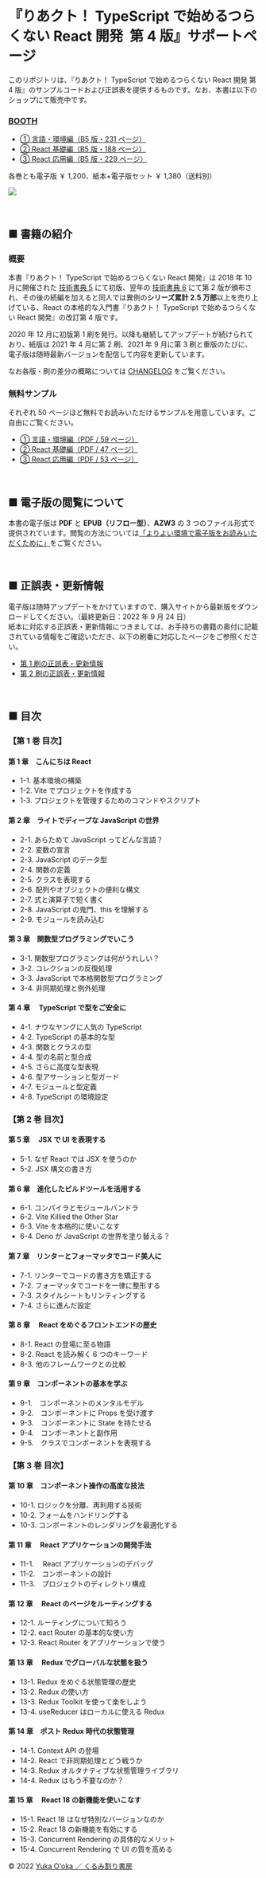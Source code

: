 # 『りあクト！ TypeScript で始めるつらくない React 開発 &nbsp;第 4 版』サポートページ

このリポジトリは、『りあクト！ TypeScript で始めるつらくない React 開発 第 4 版』のサンプルコードおよび正誤表を提供するものです。なお、本書は以下のショップにて販売中です。

### [BOOTH](https://oukayuka.booth.pm/)

- [① 言語・環境編（B5 版・231 ページ）](https://booth.pm/ja/items/2368045)
- [② React 基礎編（B5 版・188 ページ）](https://booth.pm/ja/items/2368019)
- [③ React 応用編（B5 版・229 ページ）](https://booth.pm/ja/items/2367992)

各巻とも電子版 ￥ 1,200、紙本+電子版セット ￥ 1,380（送料別）

<a href="https://oukayuka.booth.pm/"><img src="./images/riakuto4-covers.png" /></a>

<br />

## ■ 書籍の紹介

### 概要

本書『りあクト！ TypeScript で始めるつらくない React 開発』は 2018 年 10 月に開催された [技術書典 5](https://techbookfest.org/event/tbf05) にて初版、翌年の [技術書典 6](https://techbookfest.org/event/tbf06) にて第 2 版が頒布され、その後の続編を加えると同人では異例の**シリーズ累計 2.5 万部**以上を売り上げている、React の本格的な入門書『りあクト！ TypeScript で始めるつらくない React 開発』の改訂第 4 版です。

2020 年 12 月に初版第 1 刷を発行。以降も継続してアップデートが続けられており、紙版は 2021 年 4 月に第 2 刷、2021 年 9 月に第 3 刷と重版のたびに、電子版は随時最新バージョンを配信して内容を更新しています。

なお各版・刷の差分の概略については [CHANGELOG](./CHANGELOG.md) をご覧ください。

### 無料サンプル

それぞれ 50 ページほど無料でお読みいただけるサンプルを用意しています。ご自由にご覧ください。

- [① 言語・環境編（PDF / 59 ページ）](./samples/riakuto4pt1-sample.pdf)
- [② React 基礎編（PDF / 47 ページ）](./samples/riakuto4pt2-sample.pdf)
- [③ React 応用編（PDF / 53 ページ）](./samples/riakuto4pt3-sample.pdf)

<br />

## ■ 電子版の閲覧について

本書の電子版は **PDF** と **EPUB（リフロー型）**、**AZW3** の 3 つのファイル形式で提供されています。閲覧の方法については[「よりよい環境で電子版をお読みいただくために」](./ebook-tips.md)をご覧ください。

<br />

## ■ 正誤表・更新情報

電子版は随時アップデートをかけていますので、購入サイトから最新版をダウンロードしてください。（最終更新日：2022 年 9 月 24 日）  
紙本に対応する正誤表・更新情報につきましては、お手持ちの書籍の奥付に記載されている情報をご確認いただき、以下の刷番に対応したページをご参照ください。

- [第 1 刷の正誤表・更新情報](./errata.md)
- [第 2 刷の正誤表・更新情報](./errata2.md)

<br />

## ■ 目次

### 【第 1 巻 目次】

#### 第 1 章　こんにちは React

- 1-1. 基本環境の構築
- 1-2. Vite でプロジェクトを作成する
- 1-3. プロジェクトを管理するためのコマンドやスクリプト

#### 第 2 章　ライトでディープな JavaScript の世界

- 2-1. あらためて JavaScript ってどんな言語？
- 2-2. 変数の宣言
- 2-3. JavaScript のデータ型
- 2-4. 関数の定義
- 2-5. クラスを表現する
- 2-6. 配列やオブジェクトの便利な構文
- 2-7. 式と演算子で短く書く
- 2-8. JavaScript の鬼門、this を理解する
- 2-9. モジュールを読み込む

#### 第 3 章　関数型プログラミングでいこう

- 3-1. 関数型プログラミングは何がうれしい？
- 3-2. コレクションの反復処理
- 3-3. JavaScript で本格関数型プログラミング
- 3-4. 非同期処理と例外処理

#### 第 4 章　 TypeScript で型をご安全に

- 4-1. ナウなヤングに人気の TypeScript
- 4-2. TypeScript の基本的な型
- 4-3. 関数とクラスの型
- 4-4. 型の名前と型合成
- 4-5. さらに高度な型表現
- 4-6. 型アサーションと型ガード
- 4-7. モジュールと型定義
- 4-8. TypeScript の環境設定

### 【第 2 巻 目次】

#### 第 5 章　 JSX で UI を表現する

- 5-1. なぜ React では JSX を使うのか
- 5-2. JSX 構文の書き方

#### 第 6 章　進化したビルドツールを活用する

- 6-1. コンパイラとモジュールバンドラ
- 6-2. Vite Killied the Other Star
- 6-3. Vite を本格的に使いこなす
- 6-4. Deno が JavaScript の世界を塗り替える？

#### 第 7 章　リンターとフォーマッタでコード美人に

- 7-1. リンターでコードの書き方を矯正する
- 7-2. フォーマッタでコードを一律に整形する
- 7-3. スタイルシートもリンティングする
- 7-4. さらに進んだ設定

#### 第 8 章　 React をめぐるフロントエンドの歴史

- 8-1. React の登場に至る物語
- 8-2. React を読み解く 6 つのキーワード
- 8-3. 他のフレームワークとの比較

#### 第 9 章　コンポーネントの基本を学ぶ

- 9-1.　コンポーネントのメンタルモデル
- 9-2.　コンポーネントに Props を受け渡す
- 9-3.　コンポーネントに State を持たせる
- 9-4.　コンポーネントと副作用
- 9-5.　クラスでコンポーネントを表現する

### 【第 3 巻 目次】

#### 第 10 章　コンポーネント操作の高度な技法

- 10-1. ロジックを分離、再利用する技術
- 10-2. フォームをハンドリングする
- 10-3. コンポーネントのレンダリングを最適化する

#### 第 11 章　 React アプリケーションの開発手法

- 11-1.　 React アプリケーションのデバッグ
- 11-2.　コンポーネントの設計
- 11-3.　プロジェクトのディレクトリ構成

#### 第 12 章　 React のページをルーティングする

- 12-1. ルーティングについて知ろう
- 12-2. eact Router の基本的な使い方
- 12-3. React Router をアプリケーションで使う

#### 第 13 章　 Redux でグローバルな状態を扱う

- 13-1. Redux をめぐる状態管理の歴史
- 13-2. Redux の使い方
- 13-3. Redux Toolkit を使って楽をしよう
- 13-4. useReducer はローカルに使える Redux

#### 第 14 章　ポスト Redux 時代の状態管理

- 14-1. Context API の登場
- 14-2. React で非同期処理とどう戦うか
- 14-3. Redux オルタナティブな状態管理ライブラリ
- 14-4. Redux はもう不要なのか？

#### 第 15 章　 React 18 の新機能を使いこなす

- 15-1. React 18 はなぜ特別なバージョンなのか
- 15-2. React 18 の新機能を有効にする
- 15-3. Concurrent Rendering の具体的なメリット
- 15-4. Concurrent Rendering で UI の質を高める

© 2022 [Yuka O'oka ／ くるみ割り書房](https://klemiwary.com/)
